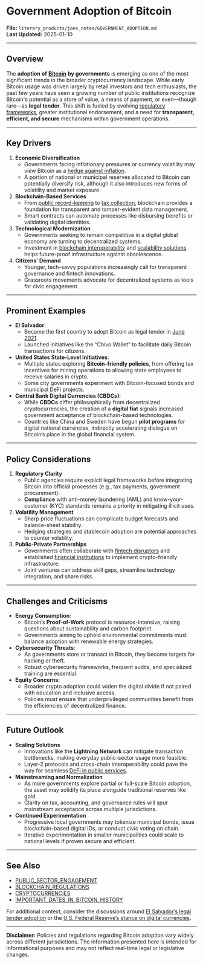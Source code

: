 # Government Adoption of Bitcoin

**File:** `literary_products/joes_notes/GOVERNMENT_ADOPTION.md`\
**Last Updated:** 2025-01-10

***

## Overview

The **adoption of** [**Bitcoin**](../CRYPTO/CRYPTO_ECONOMICS/bitcoin.md) **by governments** is emerging as one of the most significant trends in the broader cryptocurrency landscape. While early Bitcoin usage was driven largely by retail investors and tech enthusiasts, the past few years have seen a growing number of public institutions recognize Bitcoin's potential as a store of value, a means of payment, or even—though rare—as **legal tender**. This shift is fueled by evolving [regulatory frameworks](../governance/regulatory_frameworks.md), greater institutional endorsement, and a need for **transparent, efficient, and secure** mechanisms within government operations.

***

## Key Drivers

1. **Economic Diversification**
   * Governments facing inflationary pressures or currency volatility may view Bitcoin as a [hedge against inflation](../SPECULATIVE_ASSETS.md#inflation-hedge).
   * A portion of national or municipal reserves allocated to Bitcoin can potentially diversify risk, although it also introduces new forms of volatility and market exposure.
2. **Blockchain-Based Services**
   * From [public record-keeping](public_services.md#record-keeping) to [tax collection](../CRYPTO/GOVERNANCE_MODELS.MDS.MD#tax-collection-reform), blockchain provides a foundation for transparent and tamper-evident data management.
   * Smart contracts can automate processes like disbursing benefits or validating digital identities.
3. **Technological Modernization**
   * Governments seeking to remain competitive in a digital global economy are turning to decentralized systems.
   * Investment in [blockchain interoperability](../BLOCKCHAIN_INTEROPERABILITY.md) and [scalability solutions](../BLOCKCHAIN_SCALABILITY.md) helps future-proof infrastructure against obsolescence.
4. **Citizens’ Demand**
   * Younger, tech-savvy populations increasingly call for transparent governance and fintech innovations.
   * Grassroots movements advocate for decentralized systems as tools for civic engagement.

***

## Prominent Examples

* **El Salvador**:
  * Became the first country to adopt Bitcoin as legal tender in [June 2021](important_dates_in_bitcoin_history.md#2021-el-salvador-and-legal-tender).
  * Launched initiatives like the “Chivo Wallet” to facilitate daily Bitcoin transactions for citizens.
* **United States State-Level Initiatives**:
  * Multiple states exploring **Bitcoin-friendly policies**, from offering tax incentives for mining operations to allowing state employees to receive salaries in crypto.
  * Some city governments experiment with Bitcoin-focused bonds and municipal DeFi projects.
* **Central Bank Digital Currencies (CBDCs)**:
  * While **CBDCs** differ philosophically from decentralized cryptocurrencies, the creation of a **digital fiat** signals increased government acceptance of blockchain-based technologies.
  * Countries like China and Sweden have begun **pilot programs** for digital national currencies, indirectly accelerating dialogue on Bitcoin’s place in the global financial system.

***

## Policy Considerations

1. **Regulatory Clarity**
   * Public agencies require explicit legal frameworks before integrating Bitcoin into official processes (e.g., tax payments, government procurement).
   * **Compliance** with anti-money laundering (AML) and know-your-customer (KYC) standards remains a priority in mitigating illicit uses.
2. **Volatility Management**
   * Sharp price fluctuations can complicate budget forecasts and balance-sheet stability.
   * Hedging strategies and stablecoin adoption are potential approaches to counter volatility.
3. **Public-Private Partnerships**
   * Governments often collaborate with [fintech disruptors](../FINTECH_INNOVATORS.md) and established [financial institutions](../STRATEGY/financial_institutions.md) to implement crypto-friendly infrastructure.
   * Joint ventures can address skill gaps, streamline technology integration, and share risks.

***

## Challenges and Criticisms

* **Energy Consumption**:
  * Bitcoin’s **Proof-of-Work** protocol is resource-intensive, raising questions about sustainability and carbon footprint.
  * Governments aiming to uphold environmental commitments must balance adoption with renewable energy strategies.
* **Cybersecurity Threats**:
  * As governments store or transact in Bitcoin, they become targets for hacking or theft.
  * Robust cybersecurity frameworks, frequent audits, and specialized training are essential.
* **Equity Concerns**:
  * Broader crypto adoption could widen the digital divide if not paired with education and inclusive access.
  * Policies must ensure that underprivileged communities benefit from the efficiencies of decentralized finance.

***

## Future Outlook

* **Scaling Solutions**
  * Innovations like the **Lightning Network** can mitigate transaction bottlenecks, making everyday public-sector usage more feasible.
  * Layer-2 protocols and cross-chain interoperability could pave the way for seamless [DeFi in public services](../DEFI_BASICS.md).
* **Mainstreaming and Normalization**
  * As more governments explore partial or full-scale Bitcoin adoption, the asset may solidify its place alongside traditional reserves like gold.
  * Clarity on tax, accounting, and governance rules will spur mainstream acceptance across multiple jurisdictions.
* **Continued Experimentation**
  * Progressive local governments may tokenize municipal bonds, issue blockchain-based digital IDs, or conduct civic voting on chain.
  * Iterative experimentation in smaller municipalities could scale to national levels if proven secure and efficient.

***

## See Also

* [PUBLIC\_SECTOR\_ENGAGEMENT](../governance/public_sector_engagement.md)
* [BLOCKCHAIN\_REGULATIONS](../BLOCKCHAIN_REGULATIONS.md)
* [CRYPTOCURRENCIES](../CRYPTO/CRYPTOCURRENCIES.MD)
* [IMPORTANT\_DATES\_IN\_BITCOIN\_HISTORY](important_dates_in_bitcoin_history.md)

For additional context, consider the discussions around [El Salvador’s legal tender adoption](https://en.wikipedia.org/wiki/Bitcoin#El_Salvador) or the [U.S. Federal Reserve’s stance on digital currencies](https://en.wikipedia.org/wiki/Central_bank_digital_currency).

***

**Disclaimer:** Policies and regulations regarding Bitcoin adoption vary widely across different jurisdictions. The information presented here is intended for informational purposes and may not reflect real-time legal or legislative changes.
